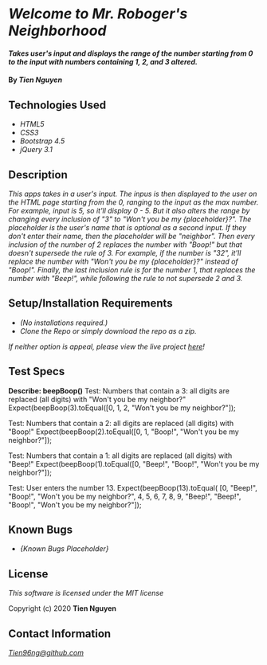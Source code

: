 # _Welcome to Mr. Roboger's Neighborhood_

#### _Takes user's input and displays the range of the number starting from 0 to the input with numbers containing 1, 2, and 3 altered._

#### By _**Tien Nguyen**_

## Technologies Used
* _HTML5_
* _CSS3_
* _Bootstrap 4.5_
* _jQuery 3.1_

## Description
_This apps takes in a user's input. The inpus is then displayed to the user on the HTML page starting from the 0, ranging to the input as the max number. For example, input is 5, so it'll display 0 - 5. But it also alters the range by changing every inclusion of "3" to "Won't you be my {placeholder}?". The placeholder is the user's name that is optional as a second input. If they don't enter their name, then the placeholder will be "neighbor". Then every inclusion of the number of 2 replaces the number with "Boop!" but that doesn't supersede the rule of 3. For example, if the number is "32", it'll replace the number with "Won't you be my {placeholder}?" instead of "Boop!". Finally, the last inclusion rule is for the number 1, that replaces the number with "Beep!", while following the rule to not supersede 2 and 3._

## Setup/Installation Requirements
* _(No installations required.)_
* _Clone the Repo or simply download the repo as a zip._

_If neither option is appeal, please view the live project [here](https://tien96ng.github.io/mr-roboger-neighborhood/)!_

## Test Specs
**Describe: beepBoop()**
Test: Numbers that contain a 3: all digits are replaced (all digits) with "Won't you be my neighbor?"
Expect(beepBoop(3).toEqual([0, 1, 2, "Won't you be my neighbor?"]);

Test: Numbers that contain a 2: all digits are replaced (all digits) with "Boop!"
Expect(beepBoop(2).toEqual([0, 1, "Boop!", "Won't you be my neighbor?"]);

Test: Numbers that contain a 1: all digits are replaced (all digits) with "Beep!"
Expect(beepBoop(1).toEqual([0, "Beep!", "Boop!", "Won't you be my neighbor?"]);

Test: User enters the number 13.
Expect(beepBoop(13).toEqual(
  [0, "Beep!", "Boop!", "Won't you be my neighbor?", 4, 5, 6, 7, 8, 9, "Beep!", "Beep!", "Boop!", "Won't you be my neighbor?"]);

## Known Bugs
* _{Known Bugs Placeholder}_

## License
_This software is licensed under the MIT license_

Copyright (c) 2020 __Tien Nguyen__

## Contact Information
_<Tien96ng@github.com>_